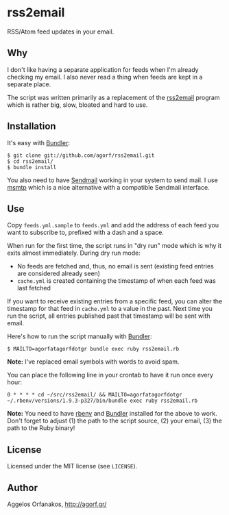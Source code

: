 # rss2email

RSS/Atom feed updates in your email.

## Why

I don't like having a separate application for feeds when I'm already checking
my email. I also never read a thing when feeds are kept in a separate place.

The script was written primarily as a replacement of the [rss2email][] program
which is rather big, slow, bloated and hard to use.

[rss2email]: http://www.allthingsrss.com/rss2email/

## Installation

It's easy with [Bundler][]:

    $ git clone git://github.com/agorf/rss2email.git
    $ cd rss2email/
    $ bundle install

You also need to have [Sendmail][] working in your system to send mail. I use
[msmtp][] which is a nice alternative with a compatible Sendmail interface.

[Bundler]: http://gembundler.com/
[Sendmail]: http://en.wikipedia.org/wiki/Sendmail
[msmtp]: http://msmtp.sourceforge.net/

## Use

Copy `feeds.yml.sample` to `feeds.yml` and add the address of each feed you want
to subscribe to, prefixed with a dash and a space.

When run for the first time, the script runs in "dry run" mode which is why it
exits almost immediately. During dry run mode:

* No feeds are fetched and, thus, no email is sent (existing feed entries are
  considered already seen)
* `cache.yml` is created containing the timestamp of when each feed was last
  fetched

If you want to receive existing entries from a specific feed, you can alter the
timestamp for that feed in `cache.yml` to a value in the past. Next time you run
the script, all entries published past that timestamp will be sent with email.

Here's how to run the script manually with [Bundler][]:

    $ MAILTO=agorfatagorfdotgr bundle exec ruby rss2email.rb

**Note:** I've replaced email symbols with words to avoid spam.

You can place the following line in your crontab to have it run once every hour:

    0 * * * * cd ~/src/rss2email/ && MAILTO=agorfatagorfdotgr ~/.rbenv/versions/1.9.3-p327/bin/bundle exec ruby rss2email.rb

**Note:** You need to have [rbenv][] and [Bundler][] installed for the above to
work. Don't forget to adjust (1) the path to the script source, (2) your email,
(3) the path to the Ruby binary!

[rbenv]: https://github.com/sstephenson/rbenv

## License

Licensed under the MIT license (see `LICENSE`).

## Author

Aggelos Orfanakos, <http://agorf.gr/>
